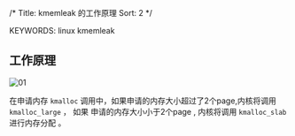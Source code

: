 /*
  Title: kmemleak 的工作原理
  Sort: 2
  */

KEYWORDS: linux kmemleak

## 工作原理

![01](%image_url%/2017/2017042601.png)

在申请内存 `kmalloc` 调用中，如果申请的内存大小超过了2个page,内核将调用 `kmalloc_large` ， 如果
申请的内存大小小于2个page , 内核将调用 `kmalloc_slab` 进行内存分配 。


  